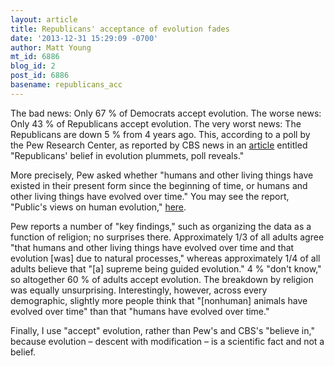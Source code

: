 ```yaml
---
layout: article
title: Republicans' acceptance of evolution fades
date: '2013-12-31 15:29:09 -0700'
author: Matt Young
mt_id: 6886
blog_id: 2
post_id: 6886
basename: republicans_acc
---
```

The bad news: Only 67&nbsp;% of Democrats accept evolution. The worse news: Only 43&nbsp;% of Republicans accept evolution. The very worst news: The Republicans are down 5&nbsp;% from 4 years ago. This, according to a poll by the Pew Research Center, as reported by CBS news in an [article](http://www.cbsnews.com/news/republicans-belief-in-evolution-plummets-poll-reveals/) entitled "Republicans' belief in evolution plummets, poll reveals." 

More precisely, Pew asked whether "humans and other living things have existed in their present form since the beginning of time, or humans and other living things have evolved over time." You may see the report, "Public's views on human evolution," [here](http://www.pewforum.org/2013/12/30/publics-views-on-human-evolution/).

Pew reports a number of "key findings," such as organizing the data as a function of religion; no surprises there. Approximately 1/3 of all adults agree "that humans and other living things have evolved over time and that evolution \[was\] due to natural processes," whereas approximately 1/4 of all adults believe that "\[a\] supreme being guided evolution." 4&nbsp;% "don't know," so altogether 60&nbsp;% of adults accept evolution. The breakdown by religion was equally unsurprising. Interestingly, however, across every demographic, slightly more people think that "\[nonhuman\] animals have evolved over time" than that "humans have evolved over time."

Finally, I use "accept" evolution, rather than Pew's and CBS's "believe in," because evolution &ndash; descent with modification &ndash; is a scientific fact and not a belief.
